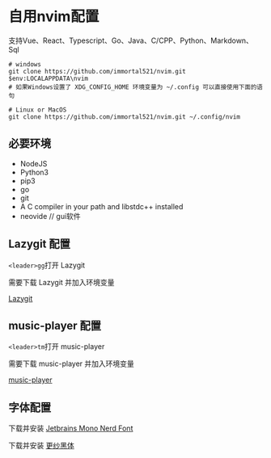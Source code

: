 # 自用nvim配置

支持Vue、React、Typescript、Go、Java、C/CPP、Python、Markdown、Sql

```shell
# windows
git clone https://github.com/immortal521/nvim.git $env:LOCALAPPDATA\nvim
# 如果Windows设置了 XDG_CONFIG_HOME 环境变量为 ~/.config 可以直接使用下面的语句

# Linux or MacOS
git clone https://github.com/immortal521/nvim.git ~/.config/nvim
```

## 必要环境

- NodeJS
- Python3
- pip3
- go
- git
- A C compiler in your path and libstdc++ installed
- neovide // gui软件

## Lazygit 配置

`<leader>gg`打开 Lazygit

需要下载 Lazygit 并加入环境变量

[Lazygit](https://github.com/jesseduffield/lazygit.git)

## music-player 配置

`<leader>tm`打开 music-player

需要下载 music-player 并加入环境变量

[music-player](https://github.com/immortal521/bucketApps/releases/tag/music-player)

## 字体配置

下载并安装 [Jetbrains Mono Nerd Font](https://www.jetbrains.com/lp/mono/)

下载并安装 [更纱黑体](https://github.com/be5invis/Sarasa-Gothic)
